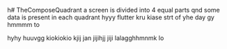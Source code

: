 h# TheComposeQuadrant
a screen is divided into 4 equal parts qnd some data is present in each quadrant hyyy
flutter kru kiase strt of yhe day
gy
hmmmm to

hyhy
huuvgg
kiokiokio
kjij
jan 
jijihjj
jiji
lalagghhmnmk
lo
